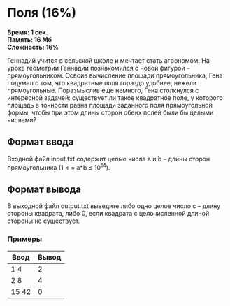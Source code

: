 <h1 class="title">Поля (16%)</h1>
<p><b>Время: 1 сек.<br>Память: 16 Мб<br>Сложность: 16%</b></p>
<p>Геннадий учится в сельской школе и мечтает стать агрономом. На уроке геометрии Геннадий познакомился с новой фигурой – прямоугольником. Освоив вычисление площади прямоугольника, Гена подумал о том, что квадратные поля гораздо удобнее, нежели прямоугольные. Поразмыслив еще немного, Гена столкнулся с интересной задачей: существует ли такое квадратное поле, у которого площадь в точности равна площади заданного поля прямоугольной формы, чтобы при этом длины сторон обеих полей были бы целыми числами?</p>
<h2>Формат ввода</h2>
<p>Входной файл input.txt содержит целые числа a и b – длины сторон прямоугольника (1 < = a*b ≤ 10<sup>14</sup>).</p>
<h2>Формат вывода</h2>
<p>В выходной файл output.txt выведите либо одно целое число c – длину стороны квадрата, либо 0, если квадрата с целочисленной длиной стороны не существует.</p>
<h3>Примеры</h3>
<table class="sample-tests">
<thead>
    <tr>
        <th>Ввод</th>
        <th>Вывод</th>
    </tr>
</thead>
<tbody>
        <tr>
            <td>1 4</td>
            <td>2</td>
        </tr>
        <tr>
            <td>2 8</td>
            <td>4</td>
        </tr>
        <tr>
            <td>15 42</td>
            <td>0</td>
        </tr>
    </tbody>
</table>

